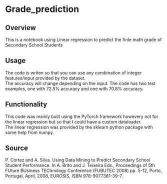 # Grade_prediction

## Overview  
This is a notebook using Linear regression to predict the finle math grade of Secondary School Students


## Usage
The code is writen so that you can use any combination of integer features/input provided by the dataset.  
The accuracy will change depending on the input. The code has two test examples, one with 72.5% accuracy and one with 70.8% accuracy.  


## Functionality  
This code was mainly built using the PyTorch framework howevery not for the linear regression but so that I could have a custom dataloader.  
The linear regression was provided by the sklearn python package with some help from numpy. 


## Source
P. Cortez and A. Silva. Using Data Mining to Predict Secondary School Student Performance. In A. Brito and J. Teixeira Eds., Proceedings of 5th FUture BUsiness TEChnology Conference (FUBUTEC 2008) pp. 5-12, Porto, Portugal, April, 2008, EUROSIS, ISBN 978-9077381-39-7.
